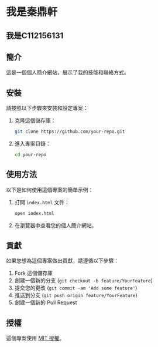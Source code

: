 # 我是秦鼎軒
## 我是C112156131

## 簡介
這是一個個人簡介網站，展示了我的技能和聯絡方式。

## 安裝
請按照以下步驟來安裝和設定專案：

1. 克隆這個儲存庫：
    ```sh
    git clone https://github.com/your-repo.git
    ```
2. 進入專案目錄：
    ```sh
    cd your-repo
    ```

## 使用方法
以下是如何使用這個專案的簡單示例：

1. 打開 `index.html` 文件：
    ```sh
    open index.html
    ```
2. 在瀏覽器中查看您的個人簡介網站。

## 貢獻
如果您想為這個專案做出貢獻，請遵循以下步驟：

1. Fork 這個儲存庫
2. 創建一個新的分支 (`git checkout -b feature/YourFeature`)
3. 提交您的更改 (`git commit -am 'Add some feature'`)
4. 推送到分支 (`git push origin feature/YourFeature`)
5. 創建一個新的 Pull Request

## 授權
這個專案使用 [MIT 授權](LICENSE)。